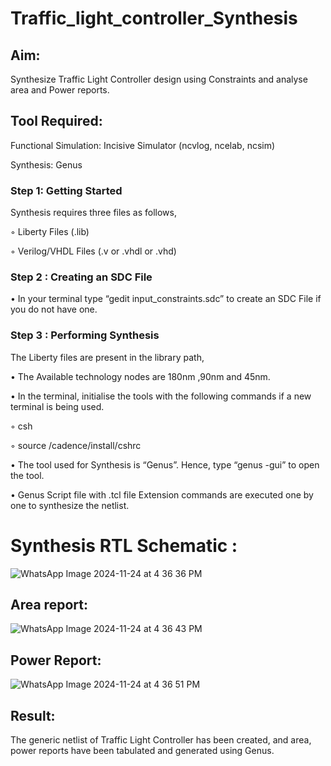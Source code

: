 # Traffic_light_controller_Synthesis

## Aim:

Synthesize Traffic Light Controller design using Constraints and analyse area and Power reports.

## Tool Required:

Functional Simulation: Incisive Simulator (ncvlog, ncelab, ncsim)

Synthesis: Genus

### Step 1: Getting Started

Synthesis requires three files as follows,

◦ Liberty Files (.lib)

◦ Verilog/VHDL Files (.v or .vhdl or .vhd)

### Step 2 : Creating an SDC File

•	In your terminal type “gedit input_constraints.sdc” to create an SDC File if you do not have one.

### Step 3 : Performing Synthesis

The Liberty files are present in the library path,

• The Available technology nodes are 180nm ,90nm and 45nm.

• In the terminal, initialise the tools with the following commands if a new terminal is being used.

◦ csh

◦ source /cadence/install/cshrc

• The tool used for Synthesis is “Genus”. Hence, type “genus -gui” to open the tool.

• Genus Script file with .tcl file Extension commands are executed one by one to synthesize the netlist.

# Synthesis RTL Schematic :
![WhatsApp Image 2024-11-24 at 4 36 36 PM](https://github.com/user-attachments/assets/a7d6198a-94f8-4543-b26f-2b0d74c33348)

## Area report:
![WhatsApp Image 2024-11-24 at 4 36 43 PM](https://github.com/user-attachments/assets/3e7850d2-3676-4db8-b60f-a226894c7376)


## Power Report:
![WhatsApp Image 2024-11-24 at 4 36 51 PM](https://github.com/user-attachments/assets/55cf40ce-ab53-4039-8b2b-f5f329709f9d)


## Result:

The generic netlist of Traffic Light Controller has been created, and area, power reports have been tabulated and generated using Genus.
